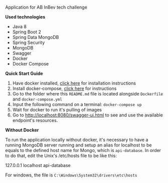 Application for AB InBev tech challenge

**Used technologies**

* Java 8
* Spring Boot 2
* Spring Data MongoDB
* Spring Security
* MongoDB
* Swagger
* Docker
* Docker Compose

**Quick Start Guide**

1. Have docker installed, [click here](https://docs.docker.com/get-docker/) for installation instructions
2. Install docker-compose, [click here](https://docs.docker.com/compose/install/) for instructions
3. Go to the folder where this `README.md` file is located alongside `Dockerfile` and `docker-compose.yml`
4. Input the following command on a terminal:
`docker-compose up`
5. Wait for docker to run it's pulling of images
6. Go to [http://localhost:8080/swagger-ui.html](http://localhost:8080/swagger-ui.html) to see and use the 
available endpoint's resources.

**Without Docker**

To run the application locally without docker, it's necessary to have a running MongoDB server running 
and setup an alias for localhost to be equals to the defined host name for Mongo, which is `api-database`. In order to do that, edit the Unix's /etc/hosts file to be like this:

127.0.0.1       localhost api-database

For windows, the file is `C:\Windows\System32\drivers\etc\hosts`
